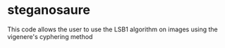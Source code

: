 # steganosaure
This code allows the user to use the LSB1 algorithm on images using the vigenere's cyphering method
